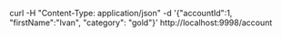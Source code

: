 
curl -H "Content-Type: application/json" -d '{"accountId":1, "firstName":"Ivan", "category": "gold"}' http://localhost:9998/account